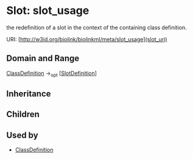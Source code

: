 # Slot: slot_usage


the redefinition of a slot in the context of the containing class definition.

URI: [http://w3id.org/biolink/biolinkml/meta/slot_usage](slot_uri)
## Domain and Range

[ClassDefinition](ClassDefinition.md) -><sub>opt</sub> [[SlotDefinition](SlotDefinition.md)]
## Inheritance

## Children

## Used by

 * [ClassDefinition](ClassDefinition.md)
